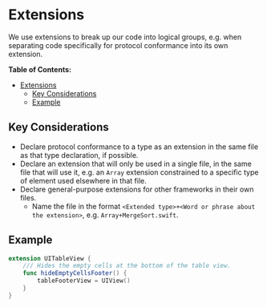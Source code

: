 # Extensions

We use extensions to break up our code into logical groups, e.g. when separating code specifically for protocol conformance into its own extension.

**Table of Contents:**
- [Extensions](#extensions)
  - [Key Considerations](#key-considerations)
  - [Example](#example)

## Key Considerations
* Declare protocol conformance to a type as an extension in the same file as that type declaration, if possible.
* Declare an extension that will only be used in a single file, in the same file that will use it, e.g. an `Array` extension constrained to a specific type of element used elsewhere in that file.
* Declare general-purpose extensions for other frameworks in their own files.
	* Name the file in the format `<Extended type>+<Word or phrase about the extension>`, e.g. `Array+MergeSort.swift`.

## Example
```swift
extension UITableView {
    /// Hides the empty cells at the bottom of the table view.
    func hideEmptyCellsFooter() {
        tableFooterView = UIView()
    }
}
```
